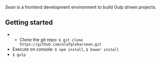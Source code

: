 *Sean* is a frontend development environment to build Gulp driven projects.

## Getting started

* * Clone the git repo: `$ git clone https://github.com/olafgleba/sean.git`
* Execute on console: `$ npm install`, `$ bower install`
* `$ gulp`
